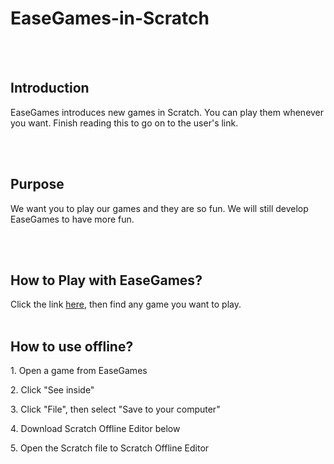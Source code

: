 <h1>EaseGames-in-Scratch</h1>
<br><br>
<h2>Introduction</h2>
<p>EaseGames introduces new games in Scratch. You can play them whenever you want. Finish reading this to go on to the user's link.</p>
<br><br>
<h2>Purpose</h2>
<p>We want you to play our games and they are so fun. We will still develop EaseGames to have more fun.</p>
<br><br>
<h2>How to Play with EaseGames?</h2>
Click the link <a href="https://scratch.mit.edu/users/EaseGames/">here</a>, then find any game you want to play.
<br><br>
<h2>How to use offline?</h2>
<p>1. Open a game from EaseGames</p>
<p>2. Click "See inside"</p>
<p>3. Click "File", then select "Save to your computer"</p>
<p>4. Download Scratch Offline Editor below</p>
<p>5. Open the Scratch file to Scratch Offline Editor</p>
